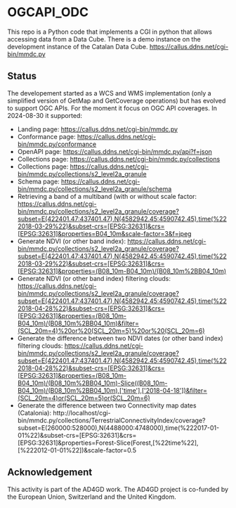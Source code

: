 # OGCAPI_ODC
This repo is a Python code that implements a CGI in python that allows accessing data from a Data Cube. There is a demo instance on the development instance of the Catalan Data Cube.
https://callus.ddns.net/cgi-bin/mmdc.py

## Status
The developement started as a WCS and WMS implementation (only a simplified version of GetMap and GetCoverage operations) but has evolved to support OGC APIs. For the moment it focus on OGC API coverages. In 2024-08-30 it supported:

* Landing page: https://callus.ddns.net/cgi-bin/mmdc.py
* Conformance page: https://callus.ddns.net/cgi-bin/mmdc.py/conformance
* OpenAPI page: https://callus.ddns.net/cgi-bin/mmdc.py/api?f=json
* Collections page: https://callus.ddns.net/cgi-bin/mmdc.py/collections
* Collections page: https://callus.ddns.net/cgi-bin/mmdc.py/collections/s2_level2a_granule
* Schema page: https://callus.ddns.net/cgi-bin/mmdc.py/collections/s2_level2a_granule/schema
* Retrieving a band of a multiband (with or without scale factor: https://callus.ddns.net/cgi-bin/mmdc.py/collections/s2_level2a_granule/coverage?subset=E(422401.47:437401.47),N(4582942.45:4590742.45),time(%222018-03-29%22)&subset-crs=[EPSG:32631]&crs=[EPSG:32631]&properties=B04_10m&scale-factor=3&f=jpeg
* Generate NDVI (or other band index): https://callus.ddns.net/cgi-bin/mmdc.py/collections/s2_level2a_granule/coverage?subset=E(422401.47:437401.47),N(4582942.45:4590742.45),time(%222018-03-29%22)&subset-crs=[EPSG:32631]&crs=[EPSG:32631]&properties=(B08_10m-B04_10m)/(B08_10m%2BB04_10m)
* Generate NDVI (or other band index) filtering clouds: https://callus.ddns.net/cgi-bin/mmdc.py/collections/s2_level2a_granule/coverage?subset=E(422401.47:437401.47),N(4582942.45:4590742.45),time(%222018-04-28%22)&subset-crs=[EPSG:32631]&crs=[EPSG:32631]&properties=(B08_10m-B04_10m)/(B08_10m%2BB04_10m)&filter=(SCL_20m=4)%20or%20(SCL_20m=5)%20or%20(SCL_20m=6)
* Generate the difference between two NDVI dates (or other band index) filtering clouds: https://callus.ddns.net/cgi-bin/mmdc.py/collections/s2_level2a_granule/coverage?subset=E(422401.47:437401.47),N(4582942.45:4590742.45),time(%222018-04-28%22)&subset-crs=[EPSG:32631]&crs=[EPSG:32631]&properties=(B08_10m-B04_10m)/(B08_10m%2BB04_10m)-Slice((B08_10m-B04_10m)/(B08_10m%2BB04_10m),['time'],['2018-04-18'])&filter=(SCL_20m=4)or(SCL_20m=5)or(SCL_20m=6)
* Generate the difference between two Connectivity map dates (Catalonia): http://localhost/cgi-bin/mmdc.py/collections/TerrestrialConnectivityIndex/coverage?subset=E(260000:528000),N(4488000:4748000),time(%222017-01-01%22)&subset-crs=[EPSG:32631]&crs=[EPSG:32631]&properties=Forest-Slice(Forest,[%22time%22],[%222012-01-01%22])&scale-factor=0.5

## Acknowledgement
This activity is part of the AD4GD work. The AD4GD project is co-funded by the European Union, Switzerland and the United Kingdom.

